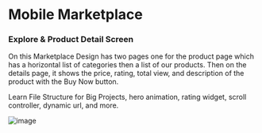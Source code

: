 # Mobile Marketplace

### Explore & Product Detail Screen

On this Marketplace Design has two pages one for the product page which has a horizontal list of categories then a list of our products. Then on the details page, it shows the price, rating, total view,  and description of the product with the Buy Now button.

Learn File Structure for Big Projects, hero animation, rating widget, scroll controller, dynamic url, and more.



![image](https://user-images.githubusercontent.com/55909616/135842342-0207d413-1213-4e8a-9be6-a3711bf25a00.png)
